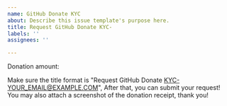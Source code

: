 ```yaml
---
name: GitHub Donate KYC
about: Describe this issue template's purpose here.
title: Request GitHub Donate KYC-
labels: ''
assignees: ''

---
```


Donation amount:

Make sure the title format is "Request GitHub Donate KYC-YOUR_EMAIL@EXAMPLE.COM", After that, you can submit your request! You may also attach a screenshot of the donation receipt, thank you!
